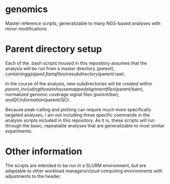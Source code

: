 # genomics
Master reference scripts, generalizable to many NGS-based analyses with minor modifications

# Parent directory setup
Each of the .bash scripts housed in this repository assumes that the analysis will be run from a master directory ($parent), containing gzipped .fastq files in a subdirectory ($parent/raw). 

In the course of the analysis, new subdirectories will be created within $parent, including those to house mapped alignment files ($parent/bam), normalized genomic coverage signal files ($parent/bw), and QC information ($parent/QC).

Because peak-calling and plotting can require much more specifically targeted analyses, I am not including these specific commands in the analysis scripts included in this repository. As it is, these scripts will run through the basic, repeatable analyses that are generalizable to most similar experiments. 

# Other information
The scripts are intended to be run in a SLURM environment, but are adaptable to other workload managers/cloud computing environments with adjustments to the header. 
